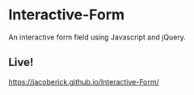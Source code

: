 # Interactive-Form
An interactive form field using Javascript and jQuery.

## Live! 
https://jacoberick.github.io/Interactive-Form/
